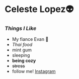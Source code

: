 # Celeste Lopez:alien:


### *Things I Like*

* My fiance Evan :blue_heart:
* *Thai food*
* mint gum
* sleeping
* **being cozy**
* ~~stress~~
* follow me!
[Instagram](https://www.instagram.com/cello7231/?hl=en)


